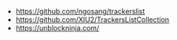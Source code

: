 - https://github.com/ngosang/trackerslist
- https://github.com/XIU2/TrackersListCollection
- https://unblockninja.com/

